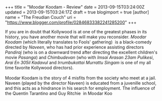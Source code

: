 +++
title = "Moodar Koodam - Review"
date = 2013-09-15T03:24:00Z
updated = 2013-09-15T03:24:17Z
draft = true
blogimport = true 
[author]
	name = "The Freudian Couch"
	uri = "https://www.blogger.com/profile/02846833382241285200"
+++

<div dir="ltr" style="text-align: left;" trbidi="on">
If you are in doubt that Kollywood is at one of the greatest phases in its history, you have another movie that will make you reconsider. <i>Moodar Koodam</i> (which literally translates to Fools' gathering) &nbsp;is a black-comedy directed by <i>Naveen</i>, who has had prior experience assisting directors <i>Pandiraj</i> (who is on a downward trend after directing the excellent children's movie <i>Pasanga</i>) and <i>Chimbudevan</i> (who with <i>Imsai Arasan 23am Pulikesi</i>, <i>Arai En 305il Kadavul</i> and <i>Irrumbukottai Murrattu Singam</i> is one of my all time favorite Kollywood directors).<br />
<br />
Moodar Koodam is the story of 4 misfits from the society who meet at a jail. Naveen (played by the director Naveen) is educated from a juvenille school, and this acts as a hindrance in his search for employment. The influence of the Quentin Tarantino and Guy Ritchie &nbsp;in Moodar Koo</div>

